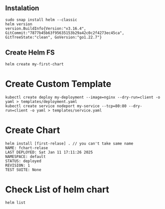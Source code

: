 
## Instalation
```
sudo snap install helm --classic
helm version
version.BuildInfo{Version:"v3.16.4", GitCommit:"7877b45b63f95635153b29a42c0c2f4273ec45ca", GitTreeState:"clean", GoVersion:"go1.22.7"}
```

## Create Helm FS
```
helm create my-first-chart
```

# Create Custom Template
```
kubectl create deploy my-deployment --image=nginx --dry-run=client -o yaml > templates/deployment.yaml
kubectl create service nodeport my-service --tcp=80:80 --dry-run=client -o yaml > templates/service.yaml
```

# Create Chart
```
helm install [first-relase] . // you can't take same name 
NAME: fchart-relase
LAST DEPLOYED: Sat Jan 11 17:11:26 2025
NAMESPACE: default
STATUS: deployed
REVISION: 1
TEST SUITE: None
```

# Check List of helm chart
```
helm list
```